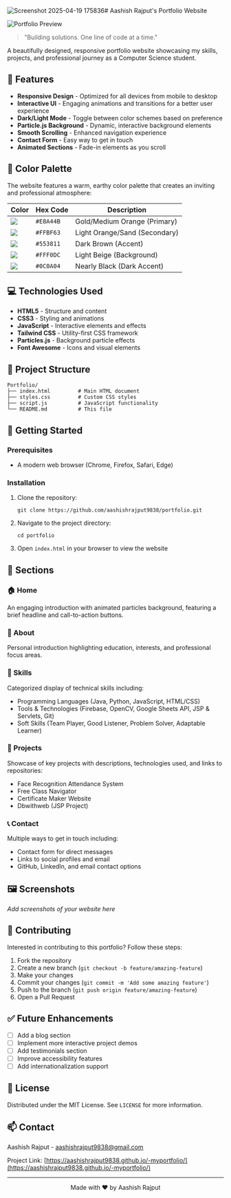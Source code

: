 ![Screenshot 2025-04-19 175836](https://github.com/user-attachments/assets/fdbc805c-560f-478e-86bc-e2ad63f45380)# Aashish Rajput's Portfolio Website

![Portfolio Preview](https://img.shields.io/badge/Portfolio-Live%20Preview-E8A44B?style=for-the-badge&logo=html5)

> "Building solutions. One line of code at a time."

A beautifully designed, responsive portfolio website showcasing my skills, projects, and professional journey as a Computer Science student.

## 🌟 Features

- **Responsive Design** - Optimized for all devices from mobile to desktop
- **Interactive UI** - Engaging animations and transitions for a better user experience
- **Dark/Light Mode** - Toggle between color schemes based on preference
- **Particle.js Background** - Dynamic, interactive background elements
- **Smooth Scrolling** - Enhanced navigation experience
- **Contact Form** - Easy way to get in touch
- **Animated Sections** - Fade-in elements as you scroll

## 🎨 Color Palette

The website features a warm, earthy color palette that creates an inviting and professional atmosphere:

| Color | Hex Code | Description |
|-------|----------|-------------|
| ![](https://via.placeholder.com/15/E8A44B/000000?text=+) | `#E8A44B` | Gold/Medium Orange (Primary) |
| ![](https://via.placeholder.com/15/FFBF63/000000?text=+) | `#FFBF63` | Light Orange/Sand (Secondary) |
| ![](https://via.placeholder.com/15/553811/000000?text=+) | `#553811` | Dark Brown (Accent) |
| ![](https://via.placeholder.com/15/FFF0DC/000000?text=+) | `#FFF0DC` | Light Beige (Background) |
| ![](https://via.placeholder.com/15/0C0A04/000000?text=+) | `#0C0A04` | Nearly Black (Dark Accent) |

## 💻 Technologies Used

- **HTML5** - Structure and content
- **CSS3** - Styling and animations
- **JavaScript** - Interactive elements and effects
- **Tailwind CSS** - Utility-first CSS framework
- **Particles.js** - Background particle effects
- **Font Awesome** - Icons and visual elements

## 📂 Project Structure

```
Portfolio/
├── index.html         # Main HTML document
├── styles.css         # Custom CSS styles
├── script.js          # JavaScript functionality
└── README.md          # This file
```

## 🚀 Getting Started

### Prerequisites
- A modern web browser (Chrome, Firefox, Safari, Edge)

### Installation
1. Clone the repository:
   ```
   git clone https://github.com/aashishrajput9838/portfolio.git
   ```
2. Navigate to the project directory:
   ```
   cd portfolio
   ```
3. Open `index.html` in your browser to view the website

## 📱 Sections

### 🏠 Home
An engaging introduction with animated particles background, featuring a brief headline and call-to-action buttons.

### 👤 About
Personal introduction highlighting education, interests, and professional focus areas.

### 🔧 Skills
Categorized display of technical skills including:
- Programming Languages (Java, Python, JavaScript, HTML/CSS)
- Tools & Technologies (Firebase, OpenCV, Google Sheets API, JSP & Servlets, Git)
- Soft Skills (Team Player, Good Listener, Problem Solver, Adaptable Learner)

### 📁 Projects
Showcase of key projects with descriptions, technologies used, and links to repositories:
- Face Recognition Attendance System
- Free Class Navigator
- Certificate Maker Website
- Dbwithweb (JSP Project)

### 📞 Contact
Multiple ways to get in touch including:
- Contact form for direct messages
- Links to social profiles and email
- GitHub, LinkedIn, and email contact options

## 🖼️ Screenshots

*Add screenshots of your website here*

## 🤝 Contributing

Interested in contributing to this portfolio? Follow these steps:

1. Fork the repository
2. Create a new branch (`git checkout -b feature/amazing-feature`)
3. Make your changes
4. Commit your changes (`git commit -m 'Add some amazing feature'`)
5. Push to the branch (`git push origin feature/amazing-feature`)
6. Open a Pull Request

## ✅ Future Enhancements

- [ ] Add a blog section
- [ ] Implement more interactive project demos
- [ ] Add testimonials section
- [ ] Improve accessibility features
- [ ] Add internationalization support

## 📜 License

Distributed under the MIT License. See `LICENSE` for more information.

## 📫 Contact

Aashish Rajput - [aashishrajput9838@gmail.com](mailto:aashishrajput9838@gmail.com)

Project Link: [https://aashishrajput9838.github.io/-myportfolio/](https://aashishrajput9838.github.io/-myportfolio/)

---



<p align="center">
  Made with ❤️ by Aashish Rajput
</p> 
